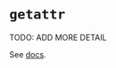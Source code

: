 # `getattr`

TODO: ADD MORE DETAIL

See [docs][docs].

[docs]: https://docs.python.org/3/library/functions.html#getattr
